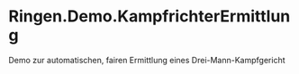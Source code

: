 # Ringen.Demo.KampfrichterErmittlung
Demo zur automatischen, fairen Ermittlung eines Drei-Mann-Kampfgericht
